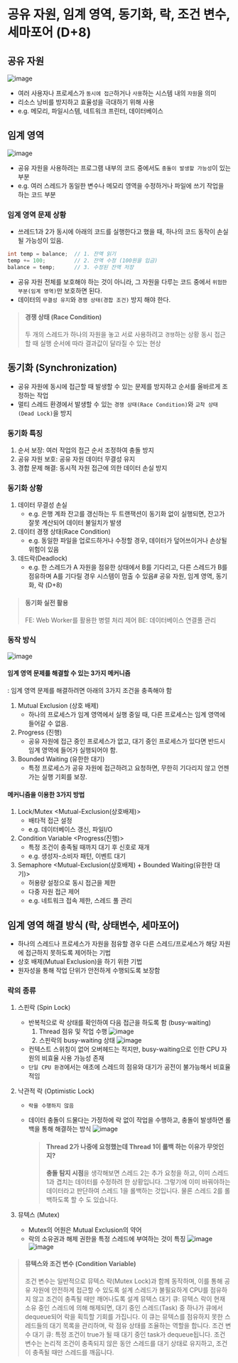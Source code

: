 # 공유 자원, 임계 영역, 동기화, 락, 조건 변수, 세마포어 (D+8)

## 공유 자원
![image](https://github.com/user-attachments/assets/e14ac77e-3ae5-4ae0-abd7-a1d204bf25c1)

- 여러 사용자나 프로세스가 `동시에 접근`하거나 `사용`하는 시스템 내의 `자원`을 의미
- 리소스 낭비를 방지하고 효율성을 극대하기 위해 사용
- e.g. 메모리, 파일시스템, 네트워크 프린터, 데이터베이스

## 임계 영역
![image](https://github.com/user-attachments/assets/e7e8a87a-7be9-4962-8be6-c15527ec8d0e)

- 공유 자원을 사용하려는 프로그램 내부의 코드 중에서도 `충돌이 발생할 가능성`이 있는 부분
- e.g. 여러 스레드가 동일한 변수나 메모리 영역을 수정하거나 파일에 쓰기 작업을 하는 코드 부분

### 임계 영역 문제 상황
- 쓰레드1과 2가 동시에 아래의 코드를 실행한다고 했을 때, 하나의 코드 동작이 손실될 가능성이 있음.
```java
int temp = balance;  // 1. 잔액 읽기
temp += 100;         // 2. 잔액 수정 (100원을 입금)
balance = temp;      // 3. 수정된 잔액 저장
```

- 공유 자원 전체를 보호해야 하는 것이 아니라, 그 자원을 다루는 코드 중에서 `위험한 부분(임계 영역)`만 보호하면 된다.
- 데이터의 `무결성 유지`와 `경쟁 상태(경합 조건)` 방지 해야 한다.

> #### 경쟁 상태 (Race Condition)
> 두 개의 스레드가 하나의 자원을 놓고 서로 사용하려고 `경쟁`하는 상황
> 동시 접근할 때 실행 순서에 따라 결과값이 달라질 수 있는 현상

## 동기화 (Synchronization)
- 공유 자원에 동시에 접근할 때 발생할 수 있는 문제를 방지하고 순서를 올바르게 조정하는 작업
- 멀티 스레드 환경에서 발생할 수 있는 `경쟁 상태(Race Condition)`와 `교착 상태(Dead Lock)`을 방지

### 동기화 특징
1. 순서 보장: 여러 작업의 접근 순서 조정하여 충돌 방지
2. 공유 자원 보호: 공유 자원 데이터 무결성 유지
3. 경합 문제 해결: 동시적 자원 접근에 의한 데이터 손실 방지 

### 동기화 상황
1. 데이터 무결성 손실
   - e.g. 은행 계좌 잔고를 갱신하는 두 트랜잭션이 동기화 없이 실행되면, 잔고가 잘못 계산되어 데이터 불일치가 발생
3. 데이터 경쟁 상태(Race Condition)
   - e.g. 동일한 파일을 업로드하거나 수정할 경우, 데이터가 덮어쓰이거나 손상될 위험이 있음
5. 데드락(Deadlock)
   - e.g. 한 스레드가 A 자원을 점유한 상태에서 B를 기다리고, 다른 스레드가 B를 점유하며 A를 기다릴 경우 시스템이 멈출 수 있음# 공유 자원, 임계 영역, 동기화, 락 (D+8)

> #### 동기화 실전 활용
> FE: Web Worker를 활용한 병렬 처리 제어
> BE: 데이터베이스 연결풀 관리

### 동작 방식
![image](https://github.com/user-attachments/assets/e4ae3341-c96e-401d-bf4f-44d7f4ce8fee)
#### 임계 영역 문제를 해결할 수 있는 3가지 메커니즘
: 임계 영역 문제를 해결하려면 아래의 3가지 조건을 충족해야 함
1. Mutual Exclusion (상호 배제)
   - 하나의 프로세스가 임계 영역에서 실행 중일 때, 다른 프로세스는 임계 영역에 들어갈 수 없음.
3. Progress (진행)
   - 공유 자원에 접근 중인 프로세스가 없고, 대기 중인 프로세스가 있다면 반드시 임계 영역에 들어가 실행되어야 함.
4. Bounded Waiting (유한한 대기)
   - 특정 프로세스가 공유 자원에 접근하려고 요청하면, 무한히 기다리지 않고 언젠가는 실행 기회를 보장.
  
#### 메커니즘을 이용한 3가지 방법
1. Lock/Mutex <Mutual-Exclusion(상호배제)>
   - 배타적 접근 설정
   - e.g. 데이터베이스 갱신, 파일I/O
3. Condition Variable <Progress(진행)>
   - 특정 조건이 충족될 때까지 대기 후 신호로 재개
   - e.g. 생성자-소비자 패턴, 이벤트 대기
4. Semaphore <Mutual-Exclusion(상호배제) + Bounded Waiting(유한한 대기)>
   - 허용량 설정으로 동시 접근을 제한
   - 다중 자원 접근 제어
   - e.g. 네트워크 접속 제한, 스레드 풀 관리

## 임계 영역 해결 방식 (락, 상태변수, 세마포어)
- 하나의 스레드나 프로세스가 자원을 점유할 경우 다른 스레드/프로세스가 해당 자원에 접근하지 못하도록 제어하는 기법
- 상호 배제(Mutual Exclusion)을 하기 위한 기법
- 원자성을 통해 작업 단위가 안전하게 수행되도록 보장함

### 락의 종류
1. 스핀락 (Spin Lock)
   - 반복적으로 락 상태를 확인하여 다음 접근을 하도록 함 (busy-waiting)
     1. Thread 점유 및 작업 수행
     ![image](https://github.com/user-attachments/assets/5d5592b0-f3c7-42c2-9c61-71a5757db80b)
     2. 스핀락의 busy-waiting 상태
     ![image](https://github.com/user-attachments/assets/6818d8e0-5a98-47e7-b156-e2b42ccb0f14)
    - 컨텍스트 스위칭이 없어 오버헤드는 적지만, busy-waiting으로 인한 CPU 자원의 비효율 사용 가능성 존재
    - `단일 CPU 환경`에서는 애초에 스레드의 점유와 대기가 공전이 불가능해서 비효율적임
2. 낙관적 락 (Optimistic Lock)
   - `락을 수행하지 않음`
   - 데이터 충돌이 드물다는 가정하에 락 없이 작업을 수행하고, 충돌이 발생하면 롤백을 통해 해결하는 방식
     ![image](https://github.com/user-attachments/assets/b45e72b5-b6e8-4940-bf10-0f4983fa7374)

     > #### Thread 2가 나중에 요청했는데 Thread 1이 롤백 하는 이유가 무엇인지?
     > **충돌 탐지 시점**을 생각해보면  스레드 2는 추가 요청을 하고, 이미 스레드 1과 겹치는 데이터를 수정하려 한 상황입니다.
     > 그렇기에 이미 바꿔야하는 데이터라고 판단하여 스레드 1을 롤백하는 것입니다.
     > 물론 스레드 2를 롤백하도록 할 수 도 있습니다.

3. 뮤텍스 (Mutex)
   - Mutex의 어원은 Mutual Exclusion의 약어
   - 락의 소유권과 해제 권한을 특정 스레드에 부여하는 것이 특징
     ![image](https://github.com/user-attachments/assets/6deec158-062e-4c45-8f4b-b7c66ba89a5d)
     ![image](https://github.com/user-attachments/assets/d9344927-e6ab-4726-9667-c277bbabccfc)

> #### 뮤텍스와 조건 변수 (Condition Variable)
> 조건 변수는 일반적으로 뮤텍스 락(Mutex Lock)과 함께 동작하며, 이를 통해 공유 자원에 안전하게 접근할 수 있도록 설계
> 스레드가 불필요하게 CPU를 점유하지 않고 조건이 충족될 때만 깨어나도록 설계
> 뮤텍스 대기 큐:
> 뮤텍스 락이 현재 소유 중인 스레드에 의해 해제되면, 대기 중인 스레드(Task) 중 하나가 큐에서 dequeue되어 락을 획득할 기회를 가집니다.
> 이 큐는 뮤텍스를 점유하지 못한 스레드들의 대기 목록을 관리하며, 락 점유 상태를 조율하는 역할을 합니다.
> 조건 변수 대기 큐:
> 특정 조건이 true가 될 때 대기 중인 task가 dequeue됩니다.
> 조건 변수는 논리적 조건이 충족되지 않은 동안 스레드를 대기 상태로 유지하고, 조건이 충족될 때만 스레드를 깨웁니다.


   
